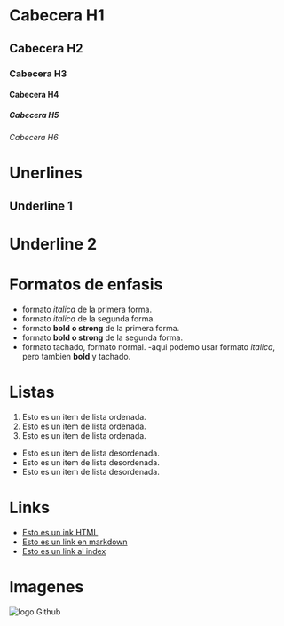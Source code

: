 # Cabecera H1
## Cabecera H2
### Cabecera H3
#### Cabecera H4
##### Cabecera H5
###### Cabecera H6
# Unerlines
Underline 1
-----------

Underline 2
===========

# Formatos de enfasis
- formato *italica* de la primera forma.
- formato _italica_ de la segunda forma. 
- formato **bold o strong** de la primera forma.
- formato __bold o strong__ de la segunda forma.
- formato tachado, formato normal.
-aqui podemo usar formato *italica*, pero tambien **bold** y tachado.


# Listas
1. Esto es un item de lista ordenada.
2. Esto es un item de lista ordenada.
3. Esto es un item de lista ordenada.

- Esto es un item de lista desordenada.
- Esto es un item de lista desordenada.
- Esto es un item de lista desordenada.

# Links
 - <a href = "http://google.com"> Esto es un ink HTML </a>
 - [Esto es un link en markdown](http://google.com)
 - [Esto es un link al index](index.html)

 # Imagenes
 ![logo Github](https://cdn-icons-png.flaticon.com/512/25/25231.png)